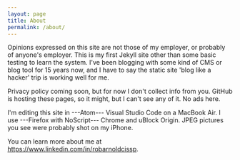 ```yaml
---
layout: page
title: About
permalink: /about/
---
```


Opinions expressed on this site are not those of my employer, or probably of
anyone's employer. This is my first Jekyll site other than some basic testing
to learn the system. I've been blogging with some kind of CMS or blog tool
for 15 years now, and I have to say the static site 'blog like a hacker' trip
is working well for me.

Privacy policy coming soon, but for now I don't collect info from you. GitHub
is hosting these pages, so it might, but I can't see any of it. No ads here.

I'm editing this site in ---Atom--- Visual Studio Code on a MacBook Air. I use ---Firefox with NoScript---
Chrome and uBlock Origin. JPEG pictures you see were probably shot on my iPhone.

You can learn more about me at <https://www.linkedin.com/in/robarnoldcissp>.

<div data-iframe-width="150" data-iframe-height="270" data-share-badge-id="988146fc-0a14-47d8-9c91-e3b96df692c1"></div>
  <script type="text/javascript">
    (function() {
      var s = document.createElement('script');
      s.type = 'text/javascript';
      s.async = true;
      s.src = '//cdn.youracclaim.com/assets/utilities/embed.js';
      var o = document.getElementsByTagName('script')[0];
      o.parentNode.insertBefore(s, o);
      })();
  </script>

  <div data-iframe-width="150" data-iframe-height="270" data-share-badge-id="fb98e922-33e7-4a92-8fb5-eab8f116a79b"></div>
  <script type="text/javascript">
    (function() {
      var s = document.createElement('script');
      s.type = 'text/javascript';
      s.async = true;
      s.src = '//cdn.youracclaim.com/assets/utilities/embed.js';
      var o = document.getElementsByTagName('script')[0];
      o.parentNode.insertBefore(s, o);
      })();
  </script>

  <div data-iframe-width="150" data-iframe-height="270" data-share-badge-id="c12f8abb-ae82-4918-9097-fab63d2bad65"></div>
  <script type="text/javascript">
    (function() {
      var s = document.createElement('script');
      s.type = 'text/javascript';
      s.async = true;
      s.src = '//cdn.youracclaim.com/assets/utilities/embed.js';
      var o = document.getElementsByTagName('script')[0];
      o.parentNode.insertBefore(s, o);
      })();
  </script>
